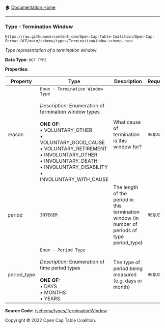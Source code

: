 :house: [Documentation Home](../../home/xudiera/code/README.md)

---

### Type - Termination Window

`https://raw.githubusercontent.com/Open-Cap-Table-Coalition/Open-Cap-Format-OCF/main/schema/types/TerminationWindow.schema.json`

_Type representation of a termination window_

**Data Type:** `OCF TYPE`

**Properties:**

| Property    | Type                                                                                                                                                                                                                                                                                                                                                  | Description                                                                                    | Required   |
| ----------- | ----------------------------------------------------------------------------------------------------------------------------------------------------------------------------------------------------------------------------------------------------------------------------------------------------------------------------------------------------- | ---------------------------------------------------------------------------------------------- | ---------- |
| reason      | `Enum - Termination Window Type`</br></br>_Description:_ Enumeration of termination window types</br></br>**ONE OF:** </br>&bull; VOLUNTARY_OTHER </br>&bull; VOLUNTARY_GOOD_CAUSE </br>&bull; VOLUNTARY_RETIREMENT </br>&bull; INVOLUNTARY_OTHER </br>&bull; INVOLUNTARY_DEATH </br>&bull; INVOLUNTARY_DISABILITY </br>&bull; INVOLUNTARY_WITH_CAUSE | What cause of termination is this window for?                                                  | `REQUIRED` |
| period      | `INTEGER`                                                                                                                                                                                                                                                                                                                                             | The length of the period in this termination window (in number of periods of type period_type) | `REQUIRED` |
| period_type | `Enum - Period Type`</br></br>_Description:_ Enumeration of time period types</br></br>**ONE OF:** </br>&bull; DAYS </br>&bull; MONTHS </br>&bull; YEARS                                                                                                                                                                                              | The type of period being measured (e.g. days or month)                                         | `REQUIRED` |

**Source Code:** [/schema/types/TerminationWindow](../../../../../../../../schema/types/TerminationWindow.schema.json)

Copyright © 2022 Open Cap Table Coalition.
